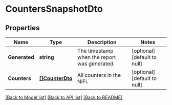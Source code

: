 # CountersSnapshotDto

## Properties
Name | Type | Description | Notes
------------ | ------------- | ------------- | -------------
**Generated** | **string** | The timestamp when the report was generated. | [optional] [default to null]
**Counters** | [**[]CounterDto**](CounterDTO.md) | All counters in the NiFi. | [optional] [default to null]

[[Back to Model list]](../pkg/nifi/README.md#documentation-for-models) [[Back to API list]](../pkg/nifi/README.md#documentation-for-api-endpoints) [[Back to README]](../pkg/nifi/README.md)


